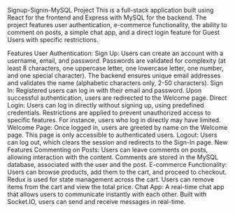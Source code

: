 Signup-Signin-MySQL Project This is a full-stack application built using React for the frontend and Express with MySQL for the backend. The project features user authentication, e-commerce functionality, the ability to comment on posts, a simple chat app, and a direct login feature for Guest Users with specific restrictions.

Features User Authentication: Sign Up: Users can create an account with a username, email, and password. Passwords are validated for complexity (at least 8 characters, one uppercase letter, one lowercase letter, one number, and one special character). The backend ensures unique email addresses and validates the name (alphabetic characters only, 2-50 characters). Sign In: Registered users can log in with their email and password. Upon successful authentication, users are redirected to the Welcome page. Direct Login: Users can log in directly without signing up, using predefined credentials. Restrictions are applied to prevent unauthorized access to specific features. For instance, users who log in directly may have limited. Welcome Page: Once logged in, users are greeted by name on the Welcome page. This page is only accessible to authenticated users. Logout: Users can log out, which clears the session and redirects to the Sign-In page. New Features Commenting on Posts: Users can leave comments on posts, allowing interaction with the content. Comments are stored in the MySQL database, associated with the user and the post. E-commerce Functionality: Users can browse products, add them to the cart, and proceed to checkout. Redux is used for state management across the cart. Users can remove items from the cart and view the total price. Chat App: A real-time chat app that allows users to communicate instantly with each other. Built with Socket.IO, users can send and receive messages in real-time.
